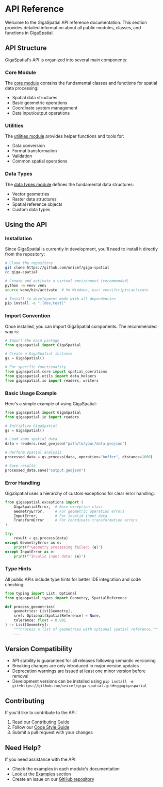 # API Reference

Welcome to the GigaSpatial API reference documentation. This section provides detailed information about all public modules, classes, and functions in GigaSpatial.

## API Structure

GigaSpatial's API is organized into several main components:

### Core Module

The [core module](core.md) contains the fundamental classes and functions for spatial data processing:

- Spatial data structures
- Basic geometric operations
- Coordinate system management
- Data input/output operations

### Utilities

The [utilities module](utils.md) provides helper functions and tools for:

- Data conversion
- Format transformation
- Validation
- Common spatial operations

### Data Types

The [data types module](data-types.md) defines the fundamental data structures:

- Vector geometries
- Raster data structures
- Spatial reference objects
- Custom data types

## Using the API

### Installation

Since GigaSpatial is currently in development, you'll need to install it directly from the repository:

```bash
# Clone the repository
git clone https://github.com/unicef/giga-spatial
cd giga-spatial

# Create and activate a virtual environment (recommended)
python -m venv venv
source venv/bin/activate  # On Windows, use: venv\Scripts\activate

# Install in development mode with all dependencies
pip install -e ".[dev,test]"
```

### Import Convention

Once installed, you can import GigaSpatial components. The recommended way is:

```python
# Import the main package
from gigaspatial import GigaSpatial

# Create a GigaSpatial instance
gs = GigaSpatial()

# For specific functionality
from gigaspatial.core import spatial_operations
from gigaspatial.utils import data_helpers
from gigaspatial.io import readers, writers
```

### Basic Usage Example

Here's a simple example of using GigaSpatial:

```python
from gigaspatial import GigaSpatial
from gigaspatial.io import readers

# Initialize GigaSpatial
gs = GigaSpatial()

# Load some spatial data
data = readers.read_geojson("path/to/your/data.geojson")

# Perform spatial analysis
processed_data = gs.process(data, operation="buffer", distance=1000)

# Save results
processed_data.save("output.geojson")
```

### Error Handling

GigaSpatial uses a hierarchy of custom exceptions for clear error handling:

```python
from gigaspatial.exceptions import (
    GigaSpatialError,  # Base exception class
    GeometryError,     # For geometric operation errors
    InputError,        # For invalid input data
    TransformError     # For coordinate transformation errors
)

try:
    result = gs.process(data)
except GeometryError as e:
    print(f"Geometry processing failed: {e}")
except InputError as e:
    print(f"Invalid input data: {e}")
```

### Type Hints

All public APIs include type hints for better IDE integration and code checking:

```python
from typing import List, Optional
from gigaspatial.types import Geometry, SpatialReference

def process_geometries(
    geometries: List[Geometry],
    sref: Optional[SpatialReference] = None,
    tolerance: float = 0.001
) -> List[Geometry]:
    """Process a list of geometries with optional spatial reference."""
    ...
```

## Version Compatibility

- API stability is guaranteed for all releases following semantic versioning
- Breaking changes are only introduced in major version updates
- Deprecation warnings are issued at least one minor version before removal
- Development versions can be installed using `pip install -e git+https://github.com/unicef/giga-spatial.git#egg=gigaspatial`

## Contributing

If you'd like to contribute to the API:

1. Read our [Contributing Guide](../contributing.md)
2. Follow our [Code Style Guide](../contributing/code-style.md)
3. Submit a pull request with your changes

## Need Help?

If you need assistance with the API:

- Check the examples in each module's documentation
- Look at the [Examples](../examples/index.md) section
- Create an issue on our [GitHub repository](https://github.com/unicef/giga-spatial)